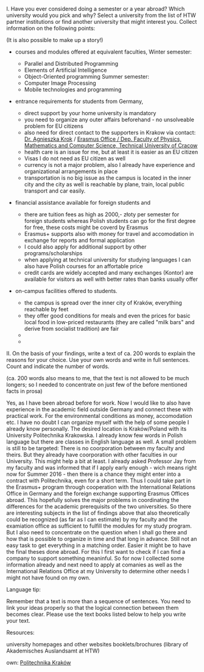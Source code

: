 I. Have you ever considered doing a semester or a year abroad? Which university would you pick and why? Select a university from the list of HTW partner institutions or find another university that might interest you. Collect information on the following points:

(It is also possible to make up a story!)

* courses and modules offered at equivalent faculties,
Winter semester:
  - Parallel and Distributed Programming
  - Elements of Artificial Intelligence
  - Object-Oriented programming
Summer semester:
  - Computer Image Processing
  - Mobile technologies and programming

* entrance requirements for students from Germany,
  - direct support by your home university is mandatory
  - you need to organize any outer affairs beforehand - no unsolveable problem for EU citizens
  - also need for direct contact to the supporters in Krakow via contact: [Dr. Agnieszka Krok](mailto:agakrok@poczta.fm) / [Erasmus Office / Dep. Faculty of Physics, Mathematics and Computer Science, Technical University of Cracow](http://www.fmi.pk.edu.pl/erasmus)
  - health care is an issue for me, but at least it is easier as an EU citizen
  - Visas I do not need as EU citizen as well
  - currency is not a major problem, also I already have experience and organizational arrangements in place
  - transportation is no big issue as the campus is located in the inner city and the city as well is reachable by plane, train, local public transport and car easily.

* financial assistance available for foreign students and
  - there are tuition fees as high as 2000,- złoty per semester for foreign students whereas Polish students can go for the first degree for free, these costs might be coverd by Erasmus
  - Erasmus+ supports also with money for travel and accomodation in exchange for reports and formal application
  - I could also apply for additional support by other programs/scholarships
  - when applying at technical university for studying languages I can also have Polish courses for an affortable price
  - credit cards are widely accepted and many exchanges (Kontor) are available for visitors as well with better rates than banks usually offer

* on-campus facilities offered to students.
  - the campus is spread over the inner city of Kraków, everything reachable by feet
  - they offer good conditions for meals and even the prices for basic local food in low-priced restaurants (they are called "milk bars" and derive from socialist tradition) are fair
  - 
  - 

II. On the basis of your findings, write a text of ca. 200 words to explain the reasons for your choice. Use your own words and write in full sentences. Count and indicate the number of words.

(ca. 200 words also means to me, that the text is not allowed to be much longers; so I needed to concentrate on just few of the before mentioned facts in prosa)

Yes, as I have been abroad before for work. Now I would like to also have experience in the academic field outside Germany and connect these with practical work. For the environmental conditions as money, accomodation etc. I have no doubt I can organize myself with the help of some people I already know personally. The desired location is Kraków/Poland with its University Politechnika Krakowska. I already know few words in Polish language but there are classes in English language as well.
A small problem is still to be targeted: There is no coorporation between my faculty and theirs. But they already have coorporation with other faculties in our University. This might help a bit at least. I already asked Professor Jay from my faculty and was informed that if I apply early enough - wich means right now for Summer 2016 - then there is a chance they might enter into a contract with Politechnika, even for a short term. Thus I could take part in the Erasmus+ program through cooperation with the International Relations Office in Germany and the foreign exchange supporting Erasmus Offices abroad. This hopefully solves the major problems in coordinating the differences for the academic prerequisits of the two universities.
So there are interesting subjects in the list of findings above that also theoretically could be recognized (as far as I can estimate) by my faculty and the examiation office as sufficient to fulfill the modules for my study program. But I also need to concentrate on the question when I shall go there and how that is possible to organize in time and that long in advance. Still not an easy task to get everything in a matching order. Easier it might be to have the final theses done abroad. For this I first want to check if I can find a company to support something meaninful.
So for now I collected some information already and next need to apply at comanies as well as the International Relations Office at my University to determine other needs I might not have found on my own.


Language tip:

Remember that a text is more than a sequence of sentences. You need to link your ideas properly so that the logical connection between them becomes clear. Please use the text books listed below to help you write your text.

Resources:

university homepages and other websites
booklets/brochures (library of Akademisches Auslandsamt at HTW)

own:
[Politechnika Kraków](www.fmi.pk.edu.pl)

<!--

Text books available in the library of HTW:

Strutt, Peter. Business Grammar and Usage. Market Leader.Harlow: Pearson, 2000.
Emmerson, Paul. Business Vocabulary Builder. Oxford: Macmillan, 2009. 142, 143.
Redman, Stuart. English Vocabulary in Use. Pre-intermediate & Intermediate. Cambridge: CUP, 1997. 70 – 77.
Redman, Stuart. English Vocabulary in Use. Pre-intermediate & Intermediate. Cambridge: CUP, 2008.
McCarthy, Michael and Felicity O’Dell. English Vocabulary in Use. Upper-intermediate & Advanced. Cambridge: CUP, 1994. 40 – 49. 
McCarthy, Michael and Felicity O’Dell. English Vocabulary in Use. Upper-intermediate. Cambridge: CUP, 2007.

The following links enable you to revise and practise how sentences are linked:
http://www.english-at-home.com/grammar/linking-words/
http://learnenglish.britishcouncil.org/en/english-grammar/clause-phrase-and-sentence/sentence-structure
http://www.ihbristol.com/free-english-exercises/test/esol-smc-conjunctions-and-linkers

-->
